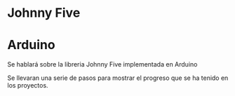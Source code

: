 # Johnny Five

# Arduino

Se hablará sobre la libreria Johnny Five implementada en Arduino

Se llevaran una serie de pasos para mostrar el progreso que se ha tenido en los proyectos.


